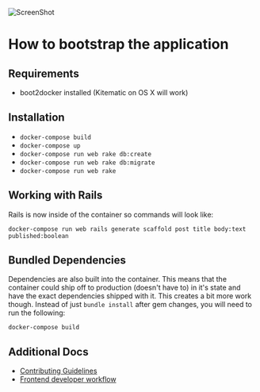 ![ScreenShot](app/assets/images/brand/coderie-main.png)
# How to bootstrap the application

## Requirements
- boot2docker installed (Kitematic on OS X will work)

## Installation
- `docker-compose build`
- `docker-compose up`
- `docker-compose run web rake db:create`
- `docker-compose run web rake db:migrate`
- `docker-compose run web rake`


## Working with Rails
Rails is now inside of the container so commands will look like:

```shell
docker-compose run web rails generate scaffold post title body:text published:boolean
```

## Bundled Dependencies
Dependencies are also built into the container. This means that the container
could ship off to production (doesn't have to) in it's state and have the exact
dependencies shipped with it. This creates a bit more work though.  Instead of
just `bundle install` after gem changes, you will need to run the following:

```shell
docker-compose build
```

## Additional Docs
* [Contributing Guidelines](/docs/contributing.md)
* [Frontend developer workflow](/docs/frontend-workflow.md)
